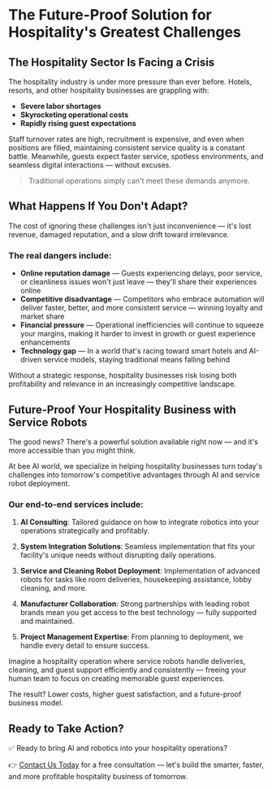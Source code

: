 # The Future-Proof Solution for Hospitality's Greatest Challenges

## The Hospitality Sector Is Facing a Crisis

The hospitality industry is under more pressure than ever before. Hotels, resorts, and other hospitality businesses are grappling with:

* **Severe labor shortages**
* **Skyrocketing operational costs**
* **Rapidly rising guest expectations**

Staff turnover rates are high, recruitment is expensive, and even when positions are filled, maintaining consistent service quality is a constant battle. Meanwhile, guests expect faster service, spotless environments, and seamless digital interactions — without excuses.

> Traditional operations simply can't meet these demands anymore.

## What Happens If You Don't Adapt?

The cost of ignoring these challenges isn't just inconvenience — it's lost revenue, damaged reputation, and a slow drift toward irrelevance.

### The real dangers include:

* **Online reputation damage** — Guests experiencing delays, poor service, or cleanliness issues won't just leave — they'll share their experiences online
* **Competitive disadvantage** — Competitors who embrace automation will deliver faster, better, and more consistent service — winning loyalty and market share
* **Financial pressure** — Operational inefficiencies will continue to squeeze your margins, making it harder to invest in growth or guest experience enhancements
* **Technology gap** — In a world that's racing toward smart hotels and AI-driven service models, staying traditional means falling behind

Without a strategic response, hospitality businesses risk losing both profitability and relevance in an increasingly competitive landscape.

## Future-Proof Your Hospitality Business with Service Robots

The good news? There's a powerful solution available right now — and it's more accessible than you might think.

At bee AI world, we specialize in helping hospitality businesses turn today's challenges into tomorrow's competitive advantages through AI and service robot deployment.

### Our end-to-end services include:

1. **AI Consulting**: Tailored guidance on how to integrate robotics into your operations strategically and profitably.

2. **System Integration Solutions**: Seamless implementation that fits your facility's unique needs without disrupting daily operations.

3. **Service and Cleaning Robot Deployment**: Implementation of advanced robots for tasks like room deliveries, housekeeping assistance, lobby cleaning, and more.

4. **Manufacturer Collaboration**: Strong partnerships with leading robot brands mean you get access to the best technology — fully supported and maintained.

5. **Project Management Expertise**: From planning to deployment, we handle every detail to ensure success.

Imagine a hospitality operation where service robots handle deliveries, cleaning, and guest support efficiently and consistently — freeing your human team to focus on creating memorable guest experiences.

The result? Lower costs, higher guest satisfaction, and a future-proof business model.

## Ready to Take Action?

✅ Ready to bring AI and robotics into your hospitality operations?

👉 [Contact Us Today](#) for a free consultation — let's build the smarter, faster, and more profitable hospitality business of tomorrow.